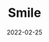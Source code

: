 ---
title: Smile
id: smile
category: photos
license: Unsplash License
licenseUrl: https://unsplash.com/license
resolution: 3024x4032
date: 2022-02-25
camera: Google Pixel 4a
lens: Pixel 4a back camera
iso: 222
focalLength: 4.38mm
shutterSpeed: 1/25
aperture: f/1.73
---